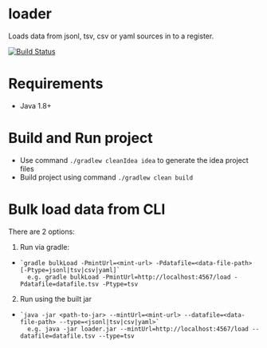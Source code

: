 # loader
Loads data from jsonl, tsv, csv or yaml sources in to a register.

[![Build Status](https://travis-ci.org/openregister/loader.svg?branch=master)](https://travis-ci.org/openregister/loader)

# Requirements

- Java 1.8+

# Build and Run project

- Use command `./gradlew cleanIdea idea` to generate the idea project files
- Build project using command `./gradlew clean build`

# Bulk load data from CLI

There are 2 options:

1. Run via gradle:
-     `gradle bulkLoad -PmintUrl=<mint-url> -Pdatafile=<data-file-path> [-Ptype=jsonl|tsv|csv|yaml]`
        e.g. gradle bulkLoad -PmintUrl=http://localhost:4567/load -Pdatafile=datafile.tsv -Ptype=tsv
2. Run using the built jar
-     `java -jar <path-to-jar> --mintUrl=<mint-url> --datafile=<data-file-path> --type=<jsonl|tsv|csv|yaml>`
        e.g. java -jar loader.jar --mintUrl=http://localhost:4567/load --datafile=datafile.tsv --type=tsv
